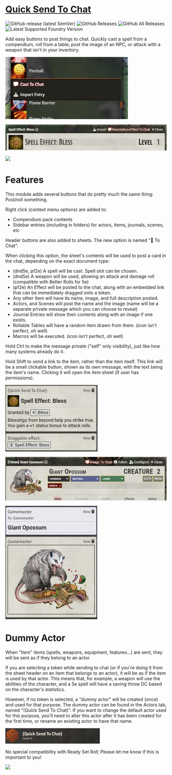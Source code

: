 # [Quick Send To Chat](https://foundryvtt.com/packages/roll-from-compendium/)

![GitHub release (latest SemVer)](https://img.shields.io/github/v/release/shemetz/roll-from-compendium?style=for-the-badge) 
![GitHub Releases](https://img.shields.io/github/downloads/shemetz/roll-from-compendium/latest/total?style=for-the-badge) 
![GitHub All Releases](https://img.shields.io/github/downloads/shemetz/roll-from-compendium/total?style=for-the-badge&label=Downloads+total)  
![Latest Supported Foundry Version](https://img.shields.io/endpoint?url=https://foundryshields.com/version?url=https://github.com/shemetz/roll-from-compendium/raw/master/module.json)


Add easy buttons to post things to chat.  Quickly cast a spell from a compendium, roll from a table, post the image of an NPC, or attack with a weapon that isn't in your inventory.

![](metadata/screenshots/Screenshot_1.png)

![](metadata/screenshots/Screenshot_2.png)

![](metadata/screenshots/Screenshot_10.png)

# Features

This module adds several buttons that do pretty much the same thing: Post/roll something.

Right click (context menu options) are added to:
- Compendium pack contents
- Sidebar entries (including in folders) for actors, items, journals, scenes, etc

Header buttons are also added to sheets. The new option is named "💬 To Chat".

When clicking this option, the sheet's contents will be used to post a card in the chat, depending on the exact document type:
- (dnd5e, pf2e) A spell will be cast.  Spell slot can be chosen.
- (dnd5e) A weapon will be used, allowing an attack and damage roll (compatible with Better Rolls for 5e)
- (pf2e) An Effect will be posted to the chat, along with an embedded link that can be immediately dragged onto a token.
- Any other Item will have its name, image, and full description posted.
- Actors, and Scenes will post the name and the image (name will be a separate private message which you can choose to reveal)
- Journal Entries will show their contents along with an image if one exists.
- Rollable Tables will have a random item drawn from them. (icon isn't perfect, oh well)
- Macros will be executed. (icon isn't perfect, oh well)

Hold Ctrl to make the message private ("self" only visibility), just like how many systems already do it.

Hold Shift to send a link to the item, rather than the item itself.  This link will be a small clickable button, shown
as its own message, with the text being the item's name.  Clicking it will open the item sheet (if user has permissions).

![](metadata/screenshots/Screenshot_3.png)

![](metadata/screenshots/Screenshot_4.png)

![](metadata/screenshots/Screenshot_5.png)

# Dummy Actor
When "Item" items (spells, weapons, equipment, features...) are sent, they will be sent as if they belong to an actor.

If you are selecting a token while sending to chat (or if you're doing it from the sheet header on an item that belongs to an 
 actor), it will be as if the item is used by that actor. This means that, for example, a weapon will use the abilities 
 of the character, and a 5e spell will have a saving throw DC based on the
 character's statistics.

However, if no token is selected, a "dummy actor" will be created (once) and used for that purpose. The dummy actor can
 be found in the Actors tab, named "(Quick Send To Chat)". If you want to change the default actor used for this purpose,
 you'll need to alter this actor after it has been created for the first time, or rename an existing actor to have that
 name.

![](metadata/screenshots/Screenshot_6.png)

No special compatibility with Ready Set Roll; Please let me know if this is important to you!

![](metadata/screenshots/Screenshot_9.png)
